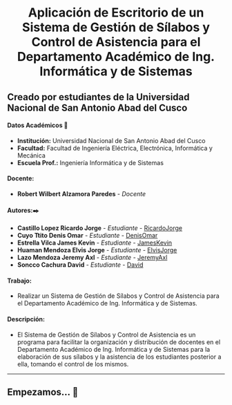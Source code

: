 # **<center> Aplicación de Escritorio de un Sistema de Gestión de Sílabos y Control de Asistencia para el Departamento Académico de Ing. Informática y de Sistemas </center>**

## Creado por estudiantes de la Universidad Nacional de San Antonio Abad del Cusco

#### Datos Académicos 📖

- **Institución:** Universidad Nacional de San Antonio Abad del Cusco
- **Facultad:** Facultad de Ingeniería Eléctrica, Electrónica, Informática y Mecánica
- **Escuela Prof.:** Ingeniería Informática y de Sistemas

#### Docente:

- **Robert Wilbert Alzamora Paredes** - _Docente_

#### Autores:✒️

- **Castillo Lopez Ricardo Jorge** - _Estudiante_ - [RicardoJorge](https://github.com/rjcastillolopez)
- **Cuyo Ttito Denis Omar** - _Estudiante_ - [DenisOmar](https://github.com/denisomarcuyottito)
- **Estrella Vilca James Kevin** - _Estudiante_ - [JamesKevin](https://github.com/JamesKevinStar)
- **Huaman Mendoza Elvis Jorge** - _Estudiante_ - [ElvisJorge](https://github.com/ElvisJorge17)
- **Lazo Mendoza Jeremy Axl** - _Estudiante_ - [JeremyAxl](https://github.com/Jeremylazm)
- **Soncco Cachura David** - _Estudiante_ - [David](https://github.com/Mr-dvd2020)

#### Trabajo:

- Realizar un Sistema de Gestión de Sílabos y Control de Asistencia para el Departamento Académico de Ing. Informática y de Sistemas.

#### Descripción:

- El Sistema de Gestión de Sílabos y Control de Asistencia es un programa para facilitar la organización y distribución de docentes en el Departamento Académico de Ing. Informática y de Sistemas para la elaboración de sus sílabos y la asistencia de los estudiantes posterior a ella, tomando el control de los mismos.
---

## Empezamos... 🚀
